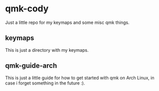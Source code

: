 # qmk-cody
Just a little repo for my keymaps and some misc qmk things.
## keymaps
This is just a directory with my keymaps.
## qmk-guide-arch
This is just a little guide for how to get started with qmk on Arch Linux, in case i forget something in the future :).
